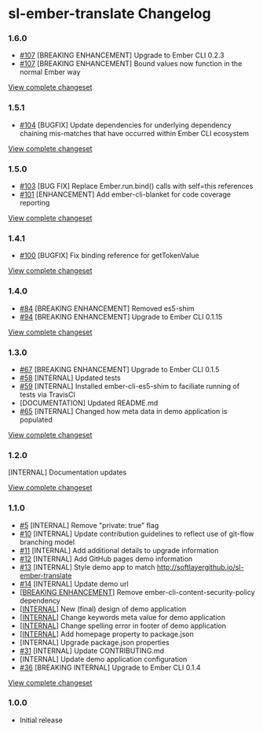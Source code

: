 # sl-ember-translate Changelog

### 1.6.0

* [#107](https://github.com/softlayer/sl-ember-translate/pull/107) [BREAKING ENHANCEMENT] Upgrade to Ember CLI 0.2.3
* [#107](https://github.com/softlayer/sl-ember-translate/pull/107) [BREAKING ENHANCEMENT] Bound values now function in the normal Ember way

[View complete changeset](https://github.com/softlayer/sl-ember-translate/compare/v1.5.1...v1.6.0)

### 1.5.1

* [#104](https://github.com/softlayer/sl-ember-translate/pull/104) [BUGFIX] Update dependencies for underlying dependency chaining mis-matches that have occurred within Ember CLI ecosystem

[View complete changeset](https://github.com/softlayer/sl-ember-translate/compare/v1.5.0...v1.5.1)

### 1.5.0

* [#103](https://github.com/softlayer/sl-ember-translate/pull/103) [BUG FIX] Replace Ember.run.bind() calls with self=this references
* [#101](https://github.com/softlayer/sl-ember-translate/pull/101) [ENHANCEMENT] Add ember-cli-blanket for code coverage reporting

[View complete changeset](https://github.com/softlayer/sl-ember-translate/compare/v1.4.1...v1.5.0)

### 1.4.1

* [#100](https://github.com/softlayer/sl-ember-translate/pull/100) [BUGFIX] Fix binding reference for getTokenValue

[View complete changeset](https://github.com/softlayer/sl-ember-translate/compare/v1.4.0...v1.4.1)

### 1.4.0

* [#84](https://github.com/softlayer/sl-ember-translate/pull/88) [BREAKING ENHANCEMENT] Removed es5-shim
* [#94](https://github.com/softlayer/sl-ember-translate/pull/94) [BREAKING ENHANCEMENT] Upgrade to Ember CLI 0.1.15

[View complete changeset](https://github.com/softlayer/sl-ember-translate/compare/v1.3.0...v1.4.0)

### 1.3.0

* [#67](https://github.com/softlayer/sl-ember-translate/pull/67) [BREAKING ENHANCEMENT] Upgrade to Ember CLI 0.1.5
* [#58](https://github.com/softlayer/sl-ember-translate/pull/58) [INTERNAL] Updated tests
* [#59](https://github.com/softlayer/sl-ember-translate/pull/59) [INTERNAL] Installed ember-cli-es5-shim to faciliate running of tests via TravisCI
* [DOCUMENTATION] Updated README.md
* [#65](https://github.com/softlayer/sl-ember-translate/pull/65) [INTERNAL] Changed how meta data in demo application is populated

[View complete changeset](https://github.com/softlayer/sl-ember-translate/compare/v1.2.0...v1.3.0)

### 1.2.0

[INTERNAL] Documentation updates

[View complete changeset](https://github.com/softlayer/sl-ember-translate/compare/v1.1.0...v1.2.0)

### 1.1.0

* [#5](https://github.com/softlayer/sl-ember-translate/pull/5) [INTERNAL] Remove "private: true" flag
* [#10](https://github.com/softlayer/sl-ember-translate/pull/10) [INTERNAL] Update contribution guidelines to reflect use of git-flow branching model
* [#11](https://github.com/softlayer/sl-ember-translate/pull/11) [INTERNAL] Add additional details to upgrade information
* [#12](https://github.com/softlayer/sl-ember-translate/pull/12) [INTERNAL] Add GitHub pages demo information
* [#13](https://github.com/softlayer/sl-ember-translate/pull/13) [INTERNAL] Style demo app to match http://softlayergithub.io/sl-ember-translate
* [#14](https://github.com/softlayer/sl-ember-translate/pull/14) [INTERNAL] Update demo url
* [[BREAKING ENHANCEMENT]](https://github.com/softlayer/sl-ember-translate/commit/7f51cb2def71e781ba369330f957f924974abeb0) Remove ember-cli-content-security-policy dependency
* [[INTERNAL]](https://github.com/softlayer/sl-ember-translate/commit/23cb54f75466ae92b34cf5a9b3e164e99b50d07e) New (final) design of demo application
* [[INTERNAL]](https://github.com/softlayer/sl-ember-translate/commit/07333503cbae49acaf3bf0039a2c66f4785faa99) Change keywords meta value for demo application
* [[INTERNAL]](https://github.com/softlayer/sl-ember-translate/commit/b466ead9b8143b68bcb8475d3f6c15f8e86a24ed) Change spelling error in footer of demo application
* [[INTERNAL]](https://github.com/softlayer/sl-ember-translate/commit/a75853a5dc2e2ce577c6535384832516f16de4d3) Add homepage property to package.json
* [INTERNAL] Upgrade package.json properties
* [#31](https://github.com/softlayer/sl-ember-translate/pull/31) [INTERNAL] Update CONTRIBUTING.md
* [INTERNAL] Update demo application configuration
* [#36](https://github.com/softlayer/sl-ember-translate/pull/36) [BREAKING INTERNAL] Upgrade to Ember CLI 0.1.4

[View complete changeset](https://github.com/softlayer/sl-ember-translate/compare/v1.0.0...v1.1.0)

### 1.0.0

* Initial release
